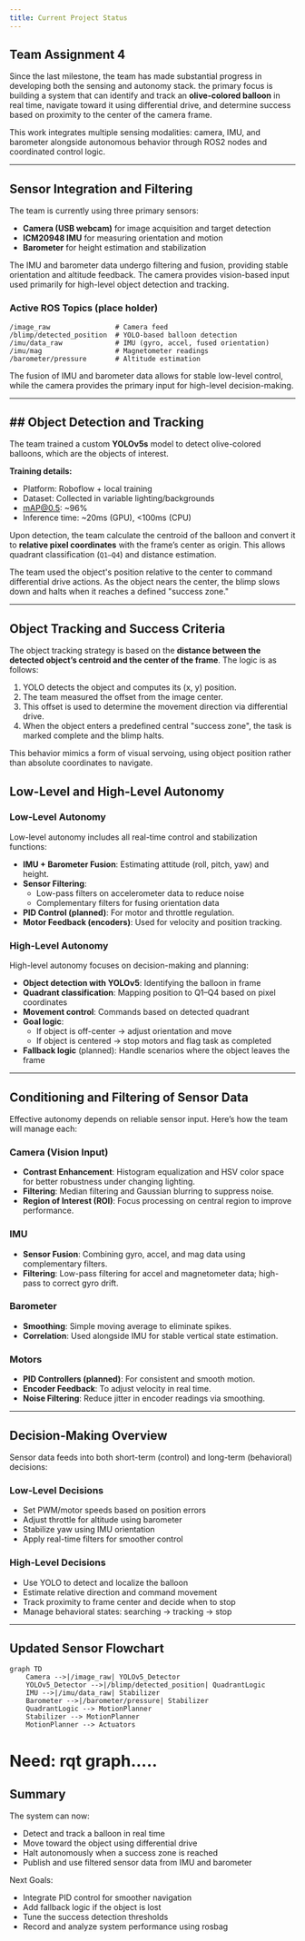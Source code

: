 ```yaml
---
title: Current Project Status
---
```


## Team Assignment 4

Since the last milestone, the team has made substantial progress in developing both the sensing and autonomy stack. the primary focus is building a system that can identify and track an **olive-colored balloon** in real time, navigate toward it using differential drive, and determine success based on proximity to the center of the camera frame.

This work integrates multiple sensing modalities: camera, IMU, and barometer alongside autonomous behavior through ROS2 nodes and coordinated control logic.

---

## Sensor Integration and Filtering

The team is currently using three primary sensors:

- **Camera (USB webcam)** for image acquisition and target detection
- **ICM20948 IMU** for measuring orientation and motion
- **Barometer** for height estimation and stabilization

The IMU and barometer data undergo filtering and fusion, providing stable orientation and altitude feedback. The camera provides vision-based input used primarily for high-level object detection and tracking.

### Active ROS Topics (place holder)

```
/image_raw                # Camera feed 
/blimp/detected_position  # YOLO-based balloon detection 
/imu/data_raw             # IMU (gyro, accel, fused orientation) 
/imu/mag                  # Magnetometer readings 
/barometer/pressure       # Altitude estimation
```

The fusion of IMU and barometer data allows for stable low-level control, while the camera provides the primary input for high-level decision-making.

---

## ## Object Detection and Tracking

The team trained a custom **YOLOv5s** model to detect olive-colored balloons, which are the objects of interest.

**Training details:**  
- Platform: Roboflow + local training
- Dataset: Collected in variable lighting/backgrounds
- mAP@0.5: ~96%
- Inference time: ~20ms (GPU), <100ms (CPU)

Upon detection, the team calculate the centroid of the balloon and convert it to **relative pixel coordinates** with the frame’s center as origin. This allows quadrant classification (`Q1–Q4`) and distance estimation.  

The team used the object's position relative to the center to command differential drive actions. As the object nears the center, the blimp slows down and halts when it reaches a defined "success zone."

---

## Object Tracking and Success Criteria

The object tracking strategy is based on the **distance between the detected object’s centroid and the center of the frame**. The logic is as follows:

1. YOLO detects the object and computes its (x, y) position.
2. The team measured the offset from the image center.
3. This offset is used to determine the movement direction via differential drive.
4. When the object enters a predefined central "success zone", the task is marked complete and the blimp halts.

This behavior mimics a form of visual servoing, using object position rather than absolute coordinates to navigate.

## Low-Level and High-Level Autonomy

### Low-Level Autonomy

Low-level autonomy includes all real-time control and stabilization functions:

- **IMU + Barometer Fusion**: Estimating attitude (roll, pitch, yaw) and height.
- **Sensor Filtering**:
  - Low-pass filters on accelerometer data to reduce noise
  - Complementary filters for fusing orientation data
- **PID Control (planned)**: For motor and throttle regulation.
- **Motor Feedback (encoders)**: Used for velocity and position tracking.

### High-Level Autonomy

High-level autonomy focuses on decision-making and planning:

- **Object detection with YOLOv5**: Identifying the balloon in frame
- **Quadrant classification**: Mapping position to Q1–Q4 based on pixel coordinates
- **Movement control**: Commands based on detected quadrant
- **Goal logic**:  
  - If object is off-center → adjust orientation and move
  - If object is centered → stop motors and flag task as completed
- **Fallback logic** (planned): Handle scenarios where the object leaves the frame

---

## Conditioning and Filtering of Sensor Data

Effective autonomy depends on reliable sensor input. Here’s how the team will manage each:

### Camera (Vision Input)

- **Contrast Enhancement**: Histogram equalization and HSV color space for better robustness under changing lighting.
- **Filtering**: Median filtering and Gaussian blurring to suppress noise.
- **Region of Interest (ROI)**: Focus processing on central region to improve performance.

### IMU

- **Sensor Fusion**: Combining gyro, accel, and mag data using complementary filters.
- **Filtering**: Low-pass filtering for accel and magnetometer data; high-pass to correct gyro drift.

### Barometer

- **Smoothing**: Simple moving average to eliminate spikes.
- **Correlation**: Used alongside IMU for stable vertical state estimation.

### Motors

- **PID Controllers (planned)**: For consistent and smooth motion.
- **Encoder Feedback**: To adjust velocity in real time.
- **Noise Filtering**: Reduce jitter in encoder readings via smoothing.

---

## Decision-Making Overview

Sensor data feeds into both short-term (control) and long-term (behavioral) decisions:

### Low-Level Decisions

- Set PWM/motor speeds based on position errors
- Adjust throttle for altitude using barometer
- Stabilize yaw using IMU orientation
- Apply real-time filters for smoother control

### High-Level Decisions

- Use YOLO to detect and localize the balloon
- Estimate relative direction and command movement
- Track proximity to frame center and decide when to stop
- Manage behavioral states: searching → tracking → stop

---

## Updated Sensor Flowchart

```mermaid
graph TD
    Camera -->|/image_raw| YOLOv5_Detector
    YOLOv5_Detector -->|/blimp/detected_position| QuadrantLogic
    IMU -->|/imu/data_raw| Stabilizer
    Barometer -->|/barometer/pressure| Stabilizer
    QuadrantLogic --> MotionPlanner
    Stabilizer --> MotionPlanner
    MotionPlanner --> Actuators
```
# Need: rqt graph.....

## Summary

The system can now: 

- Detect and track a balloon in real time
- Move toward the object using differential drive
- Halt autonomously when a success zone is reached
- Publish and use filtered sensor data from IMU and barometer

Next Goals:

- Integrate PID control for smoother navigation
- Add fallback logic if the object is lost
- Tune the success detection thresholds
- Record and analyze system performance using rosbag